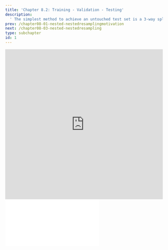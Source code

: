 ```yaml
---
title: 'Chapter 8.2: Training - Validation - Testing'
description:
  ' The simplest method to achieve an untouched test set is a 3-way split: the models are first learned on the "training set" and then evaluated and compared on the "validation set." After selecting the best model, the performance will be evaluated on the "test set." '
prev: /chapter08-01-nested-nestedresamplingmotivation
next: /chapter08-03-nested-nestedresampling
type: subchapter
id: 1
---
```


<exercise id="1" title="Video Lecture">
<iframe width="100%" height="480" src="https://www.youtube.com/embed/8LdpxLyH34c" frameborder="0" allow="accelerometer; autoplay; encrypted-media; gyroscope; picture-in-picture" allowfullscreen></iframe>
</exercise>



<exercise id="2" title="Slides">
<object data="pdfs/8/slides-nested-trainvalidtest.pdf" type="application/pdf" style="width:100%;height:480px">
    <embed src="pdfs/8/slides-nested-trainvalidtest.pdf" type="application/pdf" />
</object>
</exercise>
